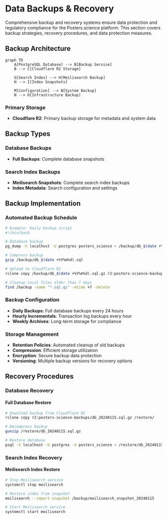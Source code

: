 # Data Backups & Recovery

Comprehensive backup and recovery systems ensure data protection and regulatory compliance for the Posters.science platform. This section covers backup strategies, recovery procedures, and data protection measures.

## Backup Architecture

```mermaid
graph TD
    A[PostgreSQL Database] --> B[Backup Service]
    B --> C[Cloudflare R2 Storage]

    G[Search Index] --> H[Meilisearch Backup]
    H --> I[Index Snapshots]

    M[Configuration] --> N[System Backup]
    N --> O[Infrastructure Backup]
```

### Primary Storage

- **Cloudflare R2**: Primary backup storage for metadata and system data

## Backup Types

### Database Backups

- **Full Backups**: Complete database snapshots

### Search Index Backups

- **Meilisearch Snapshots**: Complete search index backups
- **Index Metadata**: Search configuration and settings

## Backup Implementation

### Automated Backup Schedule

```bash
# Example: Daily backup script
#!/bin/bash

# Database backup
pg_dump -h localhost -U postgres posters_science > /backup/db_$(date +%Y%m%d).sql

# Compress backup
gzip /backup/db_$(date +%Y%m%d).sql

# Upload to Cloudflare R2
rclone copy /backup/db_$(date +%Y%m%d).sql.gz r2:posters-science-backups/

# Cleanup local files older than 7 days
find /backup -name "*.sql.gz" -mtime +7 -delete
```

### Backup Configuration

- **Daily Backups**: Full database backups every 24 hours
- **Hourly Incrementals**: Transaction log backups every hour
- **Weekly Archives**: Long-term storage for compliance

### Storage Management

- **Retention Policies**: Automated cleanup of old backups
- **Compression**: Efficient storage utilization
- **Encryption**: Secure backup data protection
- **Versioning**: Multiple backup versions for recovery options

## Recovery Procedures

### Database Recovery

#### Full Database Restore

```bash
# Download backup from Cloudflare R2
rclone copy r2:posters-science-backups/db_20240115.sql.gz /restore/

# Decompress backup
gunzip /restore/db_20240115.sql.gz

# Restore database
psql -h localhost -U postgres -d posters_science < /restore/db_20240115.sql
```

### Search Index Recovery

#### Meilisearch Index Restore

```bash
# Stop Meilisearch service
systemctl stop meilisearch

# Restore index from snapshot
meilisearch --import-snapshot /backup/meilisearch_snapshot_20240115

# Start Meilisearch service
systemctl start meilisearch
```
